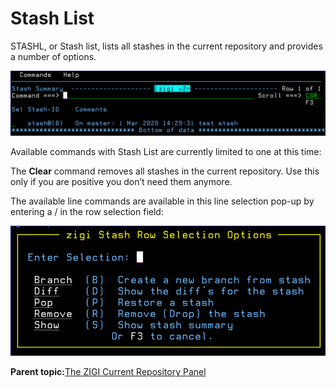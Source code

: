 # Stash List

STASHL, or Stash list, lists all stashes in the current repository and provides a number of options.

![](media/img(58).png)

Available commands with Stash List are currently limited to one at this time:

The **Clear** command removes all stashes in the current repository. Use this only if you are positive you don’t need them anymore.

The available line commands are available in this line selection pop-up by entering a / in the row selection field:

![](media/img(59).png)

**Parent topic:**[The ZIGI Current Repository Panel](zOS_ISPF_Git_Interface_Users_Guide_V3R0_the_zigi_current_repository_panel.md)

